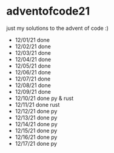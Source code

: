 # adventofcode21

just my solutions to the advent of code :)

- 12/01/21 done
- 12/02/21 done
- 12/03/21 done
- 12/04/21 done
- 12/05/21 done
- 12/06/21 done
- 12/07/21 done
- 12/08/21 done
- 12/09/21 done
- 12/10/21 done py & rust
- 12/11/21 done rust
- 12/12/21 done py
- 12/13/21 done py 
- 12/14/21 done py
- 12/15/21 done py
- 12/16/21 done py
- 12/17/21 done py